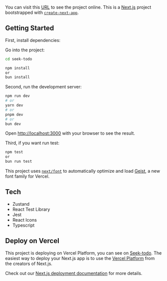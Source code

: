 You can visit this [URL](https://seek-todo-6ap7r8kuv-jquinteroms-projects.vercel.app/) to see the project online.
This is a [Next.js](https://nextjs.org) project bootstrapped with [`create-next-app`](https://nextjs.org/docs/app/api-reference/cli/create-next-app).

## Getting Started

First, install dependencies:

Go into the project:

```bash
cd seek-todo
```

```bash
npm install
or
bun install
```

Second, run the development server:

```bash
npm run dev
# or
yarn dev
# or
pnpm dev
# or
bun dev
```

Open [http://localhost:3000](http://localhost:3000) with your browser to see the result.

Third, if you want run test:
```bash
npm test
or
bun run test
```

This project uses [`next/font`](https://nextjs.org/docs/app/building-your-application/optimizing/fonts) to automatically optimize and load [Geist](https://vercel.com/font), a new font family for Vercel.

## Tech
- Zustand
- React Test Library
- Jest
- React Icons
- Typescript

## Deploy on Vercel
This project is deploying on Vercel Platform, you can see on [Seek-todo](https://seek-todo-6ap7r8kuv-jquinteroms-projects.vercel.app). 
The easiest way to deploy your Next.js app is to use the [Vercel Platform](https://vercel.com/new?utm_medium=default-template&filter=next.js&utm_source=create-next-app&utm_campaign=create-next-app-readme) from the creators of Next.js.

Check out our [Next.js deployment documentation](https://nextjs.org/docs/app/building-your-application/deploying) for more details.
